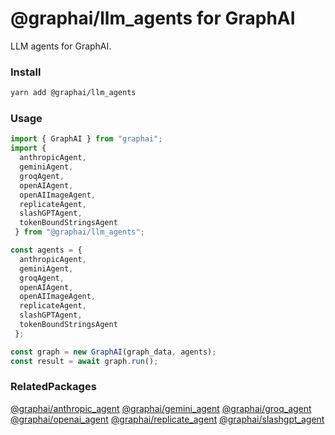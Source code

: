 
# @graphai/llm_agents for GraphAI

LLM agents for GraphAI.

### Install

```sh
yarn add @graphai/llm_agents
```


### Usage

```typescript
import { GraphAI } from "graphai";
import { 
  anthropicAgent,
  geminiAgent,
  groqAgent,
  openAIAgent,
  openAIImageAgent,
  replicateAgent,
  slashGPTAgent,
  tokenBoundStringsAgent
 } from "@graphai/llm_agents";

const agents = { 
  anthropicAgent,
  geminiAgent,
  groqAgent,
  openAIAgent,
  openAIImageAgent,
  replicateAgent,
  slashGPTAgent,
  tokenBoundStringsAgent
 };

const graph = new GraphAI(graph_data, agents);
const result = await graph.run();
```

### RelatedPackages
[@graphai/anthropic_agent](https://www.npmjs.com/package/@graphai/anthropic_agent)
[@graphai/gemini_agent](https://www.npmjs.com/package/@graphai/gemini_agent)
[@graphai/groq_agent](https://www.npmjs.com/package/@graphai/groq_agent)
[@graphai/openai_agent](https://www.npmjs.com/package/@graphai/openai_agent)
[@graphai/replicate_agent](https://www.npmjs.com/package/@graphai/replicate_agent)
[@graphai/slashgpt_agent](https://www.npmjs.com/package/@graphai/slashgpt_agent)





